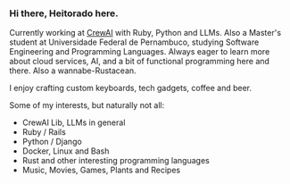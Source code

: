 ### Hi there, Heitorado here.

Currently working at [CrewAI](https://www.crewai.com/) with Ruby, Python and LLMs.
Also a Master's student at Universidade Federal de Pernambuco, studying Software Engineering and Programming Languages.
Always eager to learn more about cloud services, AI, and a bit of functional programming here and there.
Also a wannabe-Rustacean.

I enjoy crafting custom keyboards, tech gadgets, coffee and beer.

Some of my interests, but naturally not all:
  - CrewAI Lib, LLMs in general
  - Ruby / Rails
  - Python / Django
  - Docker, Linux and Bash
  - Rust and other interesting programming languages
  - Music, Movies, Games, Plants and Recipes
